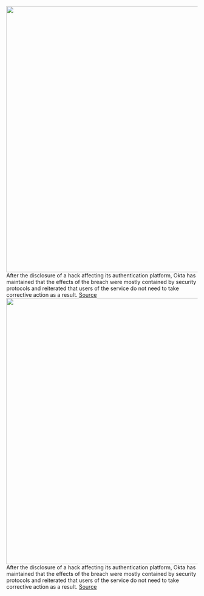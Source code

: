 <img src='https://cdn.vox-cdn.com/thumbor/HBLd0EmTEEerJgidrH9d_hIPFpE=/0x0:2040x1360/1200x800/filters:focal(857x517:1183x843)/cdn.vox-cdn.com/uploads/chorus_image/image/70662441/akrales_220309_4977_0232.0.jpg' width='700px' /><br/>
After the disclosure of a hack affecting its authentication platform, Okta has maintained that the effects of the breach were mostly contained by security protocols and reiterated that users of the service do not need to take corrective action as a result.
<a href='https://www.theverge.com/2022/3/23/22992894/okta-hack-cso-security-protocol-sitel-lapsus'> Source <a/><img src='https://cdn.vox-cdn.com/thumbor/HBLd0EmTEEerJgidrH9d_hIPFpE=/0x0:2040x1360/1200x800/filters:focal(857x517:1183x843)/cdn.vox-cdn.com/uploads/chorus_image/image/70662441/akrales_220309_4977_0232.0.jpg' width='700px' /><br/>
After the disclosure of a hack affecting its authentication platform, Okta has maintained that the effects of the breach were mostly contained by security protocols and reiterated that users of the service do not need to take corrective action as a result.
<a href='https://www.theverge.com/2022/3/23/22992894/okta-hack-cso-security-protocol-sitel-lapsus'> Source <a/>